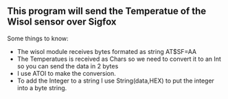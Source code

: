 ## This program will send the Temperatue of the Wisol sensor over Sigfox

Some things to know:
* The wisol module receives bytes formated as string AT$SF=AA 
* The Temperatues is received as Chars so we need to convert it to an Int so you can send the data in 2 bytes
* I use ATOI to make the conversion.
* To add the Integer to a string I use String(data,HEX) to put the integer into a byte string.
